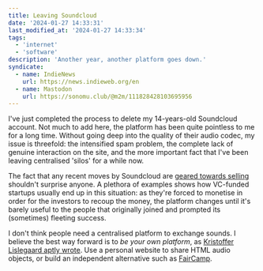 ```yaml
---
title: Leaving Soundcloud
date: '2024-01-27 14:33:31'
last_modified_at: '2024-01-27 14:33:34'
tags:
  - 'internet'
  - 'software'
description: 'Another year, another platform goes down.'
syndicate:
  - name: IndieNews
    url: https://news.indieweb.org/en
  - name: Mastodon
    url: https://sonomu.club/@m2m/111828428103695956
---
```

I've just completed the process to delete my 14-years-old Soundcloud account. Not much to add here, the platform has been quite pointless to me for a long time. Without going deep into the quality of their audio codec, my issue is threefold: the intensified spam problem, the complete lack of genuine interaction on the site, and the more important fact that I've been leaving centralised 'silos' for a while now.

The fact that any recent moves by Soundcloud are [geared towards selling](https://www.billboard.com/business/streaming/soundcloud-preparing-to-sell-1235578246/) shouldn't surprise anyone. A plethora of examples shows how VC-funded startups usually end up in this situation: as they're forced to monetise in order for the investors to recoup the money, the platform changes until it's barely useful to the people that originally joined and prompted its (sometimes) fleeting success.

I don't think people need a centralised platform to exchange sounds. I believe the best way forward is to *be your own platform*, as [Kristoffer Lislegaard aptly wrote](https://www.kristofferlislegaard.com/blog/2023-12-20-be-your-own-plattform/). Use a personal website to share HTML audio objects, or build an independent alternative such as [FairCamp](https://simonrepp.com/faircamp/).